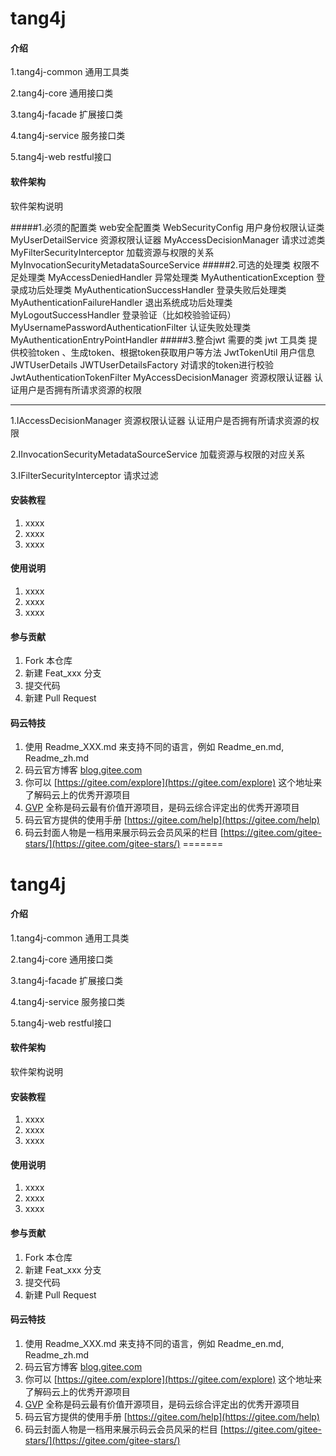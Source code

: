 # tang4j

#### 介绍
1.tang4j-common 通用工具类

2.tang4j-core 通用接口类

3.tang4j-facade 扩展接口类

4.tang4j-service 服务接口类

5.tang4j-web restful接口

#### 软件架构
软件架构说明

#####1.必须的配置类
web安全配置类 WebSecurityConfig
用户身份权限认证类 MyUserDetailService
资源权限认证器 MyAccessDecisionManager
请求过滤类 MyFilterSecurityInterceptor
加载资源与权限的关系 MyInvocationSecurityMetadataSourceService
#####2.可选的处理类
权限不足处理类 MyAccessDeniedHandler
异常处理类 MyAuthenticationException
登录成功后处理类 MyAuthenticationSuccessHandler
登录失败后处理类 MyAuthenticationFailureHandler
退出系统成功后处理类 MyLogoutSuccessHandler
登录验证（比如校验验证码） MyUsernamePasswordAuthenticationFilter
认证失败处理类 MyAuthenticationEntryPointHandler
#####3.整合jwt 需要的类
jwt 工具类 提供校验token 、生成token、根据token获取用户等方法 JwtTokenUtil
用户信息 JWTUserDetails
JWTUserDetailsFactory
对请求的token进行校验 JwtAuthenticationTokenFilter
MyAccessDecisionManager 资源权限认证器 认证用户是否拥有所请求资源的权限

------------------------------------

1.IAccessDecisionManager 
资源权限认证器 认证用户是否拥有所请求资源的权限

2.IInvocationSecurityMetadataSourceService 
加载资源与权限的对应关系

3.IFilterSecurityInterceptor 
请求过滤


#### 安装教程

1.  xxxx
2.  xxxx
3.  xxxx

#### 使用说明

1.  xxxx
2.  xxxx
3.  xxxx

#### 参与贡献

1.  Fork 本仓库
2.  新建 Feat_xxx 分支
3.  提交代码
4.  新建 Pull Request


#### 码云特技

1.  使用 Readme\_XXX.md 来支持不同的语言，例如 Readme\_en.md, Readme\_zh.md
2.  码云官方博客 [blog.gitee.com](https://blog.gitee.com)
3.  你可以 [https://gitee.com/explore](https://gitee.com/explore) 这个地址来了解码云上的优秀开源项目
4.  [GVP](https://gitee.com/gvp) 全称是码云最有价值开源项目，是码云综合评定出的优秀开源项目
5.  码云官方提供的使用手册 [https://gitee.com/help](https://gitee.com/help)
6.  码云封面人物是一档用来展示码云会员风采的栏目 [https://gitee.com/gitee-stars/](https://gitee.com/gitee-stars/)
=======
# tang4j

#### 介绍
1.tang4j-common 通用工具类

2.tang4j-core 通用接口类

3.tang4j-facade 扩展接口类

4.tang4j-service 服务接口类

5.tang4j-web restful接口

#### 软件架构
软件架构说明


#### 安装教程

1.  xxxx
2.  xxxx
3.  xxxx

#### 使用说明

1.  xxxx
2.  xxxx
3.  xxxx

#### 参与贡献

1.  Fork 本仓库
2.  新建 Feat_xxx 分支
3.  提交代码
4.  新建 Pull Request


#### 码云特技

1.  使用 Readme\_XXX.md 来支持不同的语言，例如 Readme\_en.md, Readme\_zh.md
2.  码云官方博客 [blog.gitee.com](https://blog.gitee.com)
3.  你可以 [https://gitee.com/explore](https://gitee.com/explore) 这个地址来了解码云上的优秀开源项目
4.  [GVP](https://gitee.com/gvp) 全称是码云最有价值开源项目，是码云综合评定出的优秀开源项目
5.  码云官方提供的使用手册 [https://gitee.com/help](https://gitee.com/help)
6.  码云封面人物是一档用来展示码云会员风采的栏目 [https://gitee.com/gitee-stars/](https://gitee.com/gitee-stars/)

